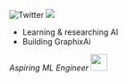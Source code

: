 ![Twitter](https://img.shields.io/twitter/url?label=Twitter&style=social&url=https%3A%2F%2Ftwitter.com%2Fgjyoungjr)
<a href="https://www.linkedin.com/in/gjyoungjr/" target="_blank" style="cursor:pointer;" rel="noopener noreferrer">
<img src="https://img.shields.io/badge/LinkedIn-blue?style=flat&logo=linkedin&labelColor=blue%22" />
</a>


- Learning & researching AI 
- Building GraphixAi 

<p><em>Aspiring ML Engineer <img src="https://media.giphy.com/media/WUlplcMpOCEmTGBtBW/giphy.gif" width="30"> 

</em></p>







<!---
gjyoungjr/gjyoungjr is a ✨ special ✨ repository because its `README.md` (this file) appears on your GitHub profile.
You can click the Preview link to take a look at your changes.
--->

